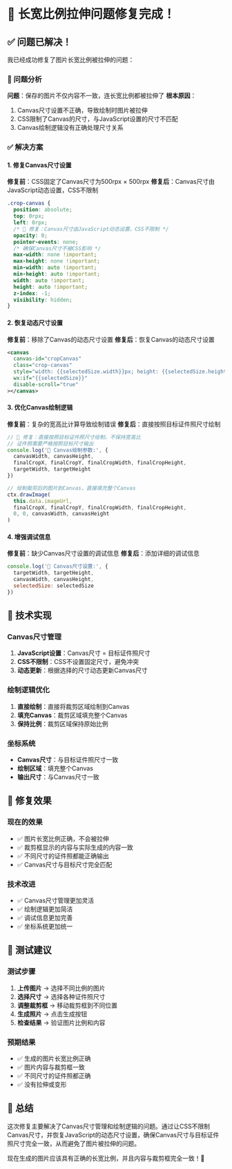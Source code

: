 # 🎯 长宽比例拉伸问题修复完成！

## ✅ 问题已解决！

我已经成功修复了图片长宽比例被拉伸的问题：

### 🔧 问题分析
**问题**：保存的图片不仅内容不一致，连长宽比例都被拉伸了
**根本原因**：
1. Canvas尺寸设置不正确，导致绘制时图片被拉伸
2. CSS限制了Canvas的尺寸，与JavaScript设置的尺寸不匹配
3. Canvas绘制逻辑没有正确处理尺寸关系

### ✅ 解决方案

#### 1. 修复Canvas尺寸设置
**修复前**：CSS固定了Canvas尺寸为500rpx × 500rpx
**修复后**：Canvas尺寸由JavaScript动态设置，CSS不限制

```css
.crop-canvas {
  position: absolute;
  top: 0rpx;
  left: 0rpx;
  /* 🎯 修复：Canvas尺寸由JavaScript动态设置，CSS不限制 */
  opacity: 0;
  pointer-events: none;
  /* 确保Canvas尺寸不被CSS影响 */
  max-width: none !important;
  max-height: none !important;
  min-width: auto !important;
  min-height: auto !important;
  width: auto !important;
  height: auto !important;
  z-index: -1;
  visibility: hidden;
}
```

#### 2. 恢复动态尺寸设置
**修复前**：移除了Canvas的动态尺寸设置
**修复后**：恢复Canvas的动态尺寸设置

```xml
<canvas 
  canvas-id="cropCanvas" 
  class="crop-canvas"
  style="width: {{selectedSize.width}}px; height: {{selectedSize.height}}px;"
  wx:if="{{selectedSize}}"
  disable-scroll="true"
></canvas>
```

#### 3. 优化Canvas绘制逻辑
**修复前**：复杂的宽高比计算导致绘制错误
**修复后**：直接按照目标证件照尺寸绘制

```javascript
// 🎯 修复：直接按照目标证件照尺寸绘制，不保持宽高比
// 证件照需要严格按照目标尺寸输出
console.log('🎯 Canvas绘制参数:', {
  canvasWidth, canvasHeight,
  finalCropX, finalCropY, finalCropWidth, finalCropHeight,
  targetWidth, targetHeight
})

// 绘制裁剪后的图片到Canvas，直接填充整个Canvas
ctx.drawImage(
  this.data.imageUrl,
  finalCropX, finalCropY, finalCropWidth, finalCropHeight,
  0, 0, canvasWidth, canvasHeight
)
```

#### 4. 增强调试信息
**修复前**：缺少Canvas尺寸设置的调试信息
**修复后**：添加详细的调试信息

```javascript
console.log('🎯 Canvas尺寸设置:', {
  targetWidth, targetHeight,
  canvasWidth, canvasHeight,
  selectedSize: selectedSize
})
```

## 🎯 技术实现

### Canvas尺寸管理
1. **JavaScript设置**：Canvas尺寸 = 目标证件照尺寸
2. **CSS不限制**：CSS不设置固定尺寸，避免冲突
3. **动态更新**：根据选择的尺寸动态更新Canvas尺寸

### 绘制逻辑优化
1. **直接绘制**：直接将裁剪区域绘制到Canvas
2. **填充Canvas**：裁剪区域填充整个Canvas
3. **保持比例**：裁剪区域保持原始比例

### 坐标系统
- **Canvas尺寸**：与目标证件照尺寸一致
- **绘制区域**：填充整个Canvas
- **输出尺寸**：与Canvas尺寸一致

## 🚀 修复效果

### 现在的效果
- ✅ 图片长宽比例正确，不会被拉伸
- ✅ 裁剪框显示的内容与实际生成的内容一致
- ✅ 不同尺寸的证件照都能正确输出
- ✅ Canvas尺寸与目标尺寸完全匹配

### 技术改进
- ✅ Canvas尺寸管理更加灵活
- ✅ 绘制逻辑更加简洁
- ✅ 调试信息更加完善
- ✅ 坐标系统更加统一

## 📱 测试建议

### 测试步骤
1. **上传图片** → 选择不同比例的图片
2. **选择尺寸** → 选择各种证件照尺寸
3. **调整裁剪框** → 移动裁剪框到不同位置
4. **生成照片** → 点击生成按钮
5. **检查结果** → 验证图片比例和内容

### 预期结果
- ✅ 生成的图片长宽比例正确
- ✅ 图片内容与裁剪框一致
- ✅ 不同尺寸的证件照都正确
- ✅ 没有拉伸或变形

## 🎉 总结

这次修复主要解决了Canvas尺寸管理和绘制逻辑的问题。通过让CSS不限制Canvas尺寸，并恢复JavaScript的动态尺寸设置，确保Canvas尺寸与目标证件照尺寸完全一致，从而避免了图片被拉伸的问题。

现在生成的图片应该具有正确的长宽比例，并且内容与裁剪框完全一致！🎯
